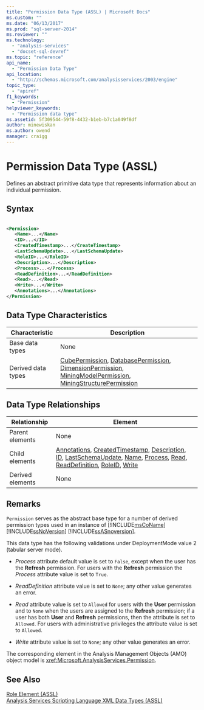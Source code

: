 ```yaml
---
title: "Permission Data Type (ASSL) | Microsoft Docs"
ms.custom: ""
ms.date: "06/13/2017"
ms.prod: "sql-server-2014"
ms.reviewer: ""
ms.technology: 
  - "analysis-services"
  - "docset-sql-devref"
ms.topic: "reference"
api_name: 
  - "Permission Data Type"
api_location: 
  - "http://schemas.microsoft.com/analysisservices/2003/engine"
topic_type: 
  - "apiref"
f1_keywords: 
  - "Permission"
helpviewer_keywords: 
  - "Permission data type"
ms.assetid: 5f309544-59f8-4432-b1eb-b7c1a049f8df
author: minewiskan
ms.author: owend
manager: craigg
---
```

# Permission Data Type (ASSL)
  Defines an abstract primitive data type that represents information about an individual permission.  
  
## Syntax  
  
```xml  
  
<Permission>  
   <Name>...</Name>  
   <ID>...</ID>  
   <CreatedTimestamp>...</CreateTimestamp>  
   <LastSchemaUpdate>...</LastSchemaUpdate>  
   <RoleID>...</RoleID>  
   <Description>...</Description>  
   <Process>...</Process>  
   <ReadDefinition>...</ReadDefinition>  
   <Read>...</Read>  
   <Write>...</Write>  
   <Annotations>...</Annotations>  
</Permission>  
```  
  
## Data Type Characteristics  
  
|Characteristic|Description|  
|--------------------|-----------------|  
|Base data types|None|  
|Derived data types|[CubePermission](../objects/cubepermission-element-assl.md), [DatabasePermission](../objects/databasepermission-element-assl.md), [DimensionPermission](permission-data-type-assl.md), [MiningModelPermission](../objects/miningmodelpermission-element-assl.md), [MiningStructurePermission](../objects/miningstructurepermission-element-assl.md)|  
  
## Data Type Relationships  
  
|Relationship|Element|  
|------------------|-------------|  
|Parent elements|None|  
|Child elements|[Annotations](../collections/annotations-element-assl.md), [CreatedTimestamp](../properties/createdtimestamp-element-assl.md), [Description](../properties/description-element-assl.md), [ID](../properties/id-element-assl.md), [LastSchemaUpdate](../properties/lastschemaupdate-element-assl.md), [Name](../properties/name-element-assl.md), [Process](../properties/process-element-assl.md), [Read](../properties/read-element-assl.md), [ReadDefinition](../properties/readdefinition-element-assl.md), [RoleID](../properties/roleid-element-assl.md), [Write](../properties/write-element-assl.md)|  
|Derived elements|None|  
  
## Remarks  
 `Permission` serves as the abstract base type for a number of derived permission types used in an instance of [!INCLUDE[msCoName](../../../includes/msconame-md.md)] [!INCLUDE[ssNoVersion](../../../includes/ssnoversion-md.md)] [!INCLUDE[ssASnoversion](../../../includes/ssasnoversion-md.md)].  
  
 This data type has the following validations under DeploymentMode value 2 (tabular server mode).  
  
-   *Process* attribute default value is set to `False`, except when the user has the **Refresh** permission. For users with the **Refresh** permission the *Process* attribute value is set to `True`.  
  
-   *ReadDefinition* attribute value is set to `None`; any other value generates an error.  
  
-   *Read* attribute value is set to `Allowed` for users with the **User** permission and to `None` when the users are assigned to the **Refresh** permission; if a user has both **User** and **Refresh** permissions, then the attribute is set to `Allowed`. For users with administrative privileges the attribute value is set to `Allowed`.  
  
-   *Write* attribute value is set to `None`; any other value generates an error.  
  
 The corresponding element in the Analysis Management Objects (AMO) object model is <xref:Microsoft.AnalysisServices.Permission>.  
  
## See Also  
 [Role Element &#40;ASSL&#41;](../objects/role-element-assl.md)   
 [Analysis Services Scripting Language XML Data Types &#40;ASSL&#41;](analysis-services-scripting-language-xml-data-types-assl.md)  
  
  
